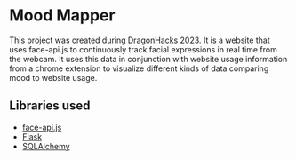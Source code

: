 # Mood Mapper
This project was created during [DragonHacks 2023](https://dragonhacks-2023.devpost.com/).
It is a website that uses face-api.js to continuously track facial expressions in real time from the webcam. 
It uses this data in conjunction with website usage information from a chrome extension to visualize different kinds of data comparing mood to website usage.

## Libraries used
- [face-api.js](https://justadudewhohacks.github.io/face-api.js/docs/index.html)
- [Flask](https://flask.palletsprojects.com/en/2.0.x/)
- [SQLAlchemy](https://www.sqlalchemy.org/)